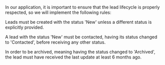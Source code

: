 In our application, it is important to ensure that the lead lifecycle is properly respected, so we will implement the following rules:

Leads must be created with the status 'New' unless a different status is explicitly provided.

A lead with the status 'New' must be contacted, having its status changed to 'Contacted', before receiving any other status.

In order to be archived, meaning having the status changed to 'Archived', the lead must have received the last update at least 6 months ago.